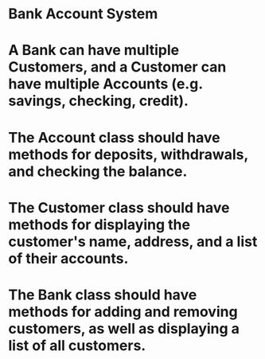 # Bank Account System

# A Bank can have multiple Customers, and a Customer can have multiple Accounts (e.g. savings, checking, credit).

# The Account class should have methods for deposits, withdrawals, and checking the balance.

# The Customer class should have methods for displaying the customer's name, address, and a list of their accounts.

# The Bank class should have methods for adding and removing customers, as well as displaying a list of all customers.
